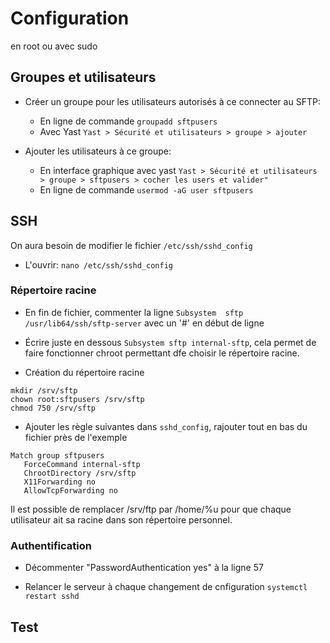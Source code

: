 # Configuration 
en root ou avec sudo 


## Groupes et utilisateurs

* Créer un groupe pour les utilisateurs autorisés à ce connecter au SFTP:

    * En ligne de commande `groupadd sftpusers` 
    * Avec Yast `Yast > Sécurité et utilisateurs > groupe > ajouter`

* Ajouter les utilisateurs à ce groupe:

    * En interface graphique avec yast `Yast > Sécurité et utilisateurs > groupe > sftpusers > cocher les users et valider"`
    * En ligne de commande `usermod -aG user sftpusers`

## SSH

On aura besoin de modifier le fichier  `/etc/ssh/sshd_config`

* L'ouvrir: `nano /etc/ssh/sshd_config`


### Répertoire racine

* En fin de fichier, commenter la ligne `Subsystem  sftp    /usr/lib64/ssh/sftp-server` avec un '#' en début de ligne

* Écrire juste en dessous `Subsystem sftp internal-sftp`, cela permet de faire fonctionner chroot permettant dfe choisir le répertoire racine.

* Création du répertoire racine 
```
mkdir /srv/sftp
chown root:sftpusers /srv/sftp
chmod 750 /srv/sftp
```

* Ajouter les règle suivantes dans  `sshd_config`, rajouter tout en bas du  fichier près de l'exemple

```
Match group sftpusers
   ForceCommand internal-sftp
   ChrootDirectory /srv/sftp
   X11Forwarding no
   AllowTcpForwarding no
```
Il est possible de remplacer /srv/ftp par /home/%u pour que chaque utilisateur ait sa racine dans son répertoire personnel.

### Authentification 

* Décommenter "PasswordAuthentication yes" à la ligne 57

* Relancer le serveur à chaque changement de cnfiguration `systemctl restart sshd`

## Test